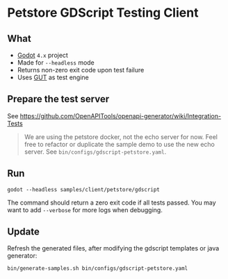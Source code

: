 # Petstore GDScript Testing Client

## What

- [Godot] `4.x` project
- Made for `--headless` mode
- Returns non-zero exit code upon test failure
- Uses [GUT] as test engine


## Prepare the test server

See https://github.com/OpenAPITools/openapi-generator/wiki/Integration-Tests

> We are using the petstore docker, not the echo server for now.
> Feel free to refactor or duplicate the sample demo to use the new echo server.
> See `bin/configs/gdscript-petstore.yaml`.


## Run

	godot --headless samples/client/petstore/gdscript

The command should return a zero exit code if all tests passed.
You may want to add `--verbose` for more logs when debugging.


## Update

Refresh the generated files, after modifying the gdscript templates or java generator:

	bin/generate-samples.sh bin/configs/gdscript-petstore.yaml


[Godot]: https://godotengine.org
[GUT]: https://github.com/bitwes/Gut
